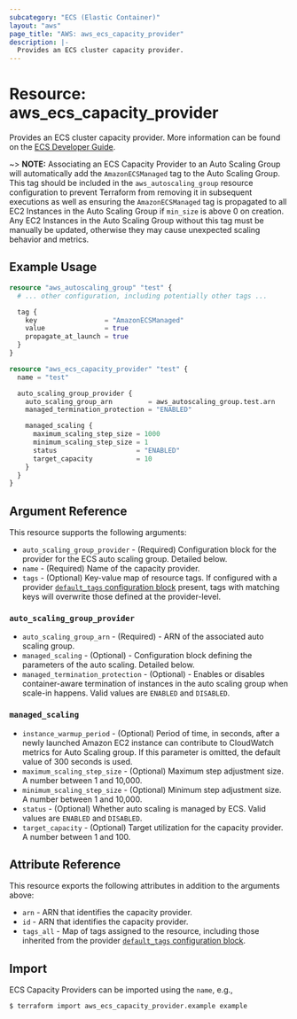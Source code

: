 ```yaml
---
subcategory: "ECS (Elastic Container)"
layout: "aws"
page_title: "AWS: aws_ecs_capacity_provider"
description: |-
  Provides an ECS cluster capacity provider.
---
```


# Resource: aws_ecs_capacity_provider

Provides an ECS cluster capacity provider. More information can be found on the [ECS Developer Guide](https://docs.aws.amazon.com/AmazonECS/latest/developerguide/cluster-capacity-providers.html).

~> **NOTE:** Associating an ECS Capacity Provider to an Auto Scaling Group will automatically add the `AmazonECSManaged` tag to the Auto Scaling Group. This tag should be included in the `aws_autoscaling_group` resource configuration to prevent Terraform from removing it in subsequent executions as well as ensuring the `AmazonECSManaged` tag is propagated to all EC2 Instances in the Auto Scaling Group if `min_size` is above 0 on creation. Any EC2 Instances in the Auto Scaling Group without this tag must be manually be updated, otherwise they may cause unexpected scaling behavior and metrics.

## Example Usage

```terraform
resource "aws_autoscaling_group" "test" {
  # ... other configuration, including potentially other tags ...

  tag {
    key                 = "AmazonECSManaged"
    value               = true
    propagate_at_launch = true
  }
}

resource "aws_ecs_capacity_provider" "test" {
  name = "test"

  auto_scaling_group_provider {
    auto_scaling_group_arn         = aws_autoscaling_group.test.arn
    managed_termination_protection = "ENABLED"

    managed_scaling {
      maximum_scaling_step_size = 1000
      minimum_scaling_step_size = 1
      status                    = "ENABLED"
      target_capacity           = 10
    }
  }
}
```

## Argument Reference

This resource supports the following arguments:

* `auto_scaling_group_provider` - (Required) Configuration block for the provider for the ECS auto scaling group. Detailed below.
* `name` - (Required) Name of the capacity provider.
* `tags` - (Optional) Key-value map of resource tags. If configured with a provider [`default_tags` configuration block](https://registry.terraform.io/providers/hashicorp/aws/latest/docs#default_tags-configuration-block) present, tags with matching keys will overwrite those defined at the provider-level.

### `auto_scaling_group_provider`

* `auto_scaling_group_arn` - (Required) - ARN of the associated auto scaling group.
* `managed_scaling` - (Optional) - Configuration block defining the parameters of the auto scaling. Detailed below.
* `managed_termination_protection` - (Optional) - Enables or disables container-aware termination of instances in the auto scaling group when scale-in happens. Valid values are `ENABLED` and `DISABLED`.

### `managed_scaling`

* `instance_warmup_period` - (Optional) Period of time, in seconds, after a newly launched Amazon EC2 instance can contribute to CloudWatch metrics for Auto Scaling group. If this parameter is omitted, the default value of 300 seconds is used.
* `maximum_scaling_step_size` - (Optional) Maximum step adjustment size. A number between 1 and 10,000.
* `minimum_scaling_step_size` - (Optional) Minimum step adjustment size. A number between 1 and 10,000.
* `status` - (Optional) Whether auto scaling is managed by ECS. Valid values are `ENABLED` and `DISABLED`.
* `target_capacity` - (Optional) Target utilization for the capacity provider. A number between 1 and 100.

## Attribute Reference

This resource exports the following attributes in addition to the arguments above:

* `arn` - ARN that identifies the capacity provider.
* `id` - ARN that identifies the capacity provider.
* `tags_all` - Map of tags assigned to the resource, including those inherited from the provider [`default_tags` configuration block](https://registry.terraform.io/providers/hashicorp/aws/latest/docs#default_tags-configuration-block).

## Import

ECS Capacity Providers can be imported using the `name`, e.g.,

```
$ terraform import aws_ecs_capacity_provider.example example
```
